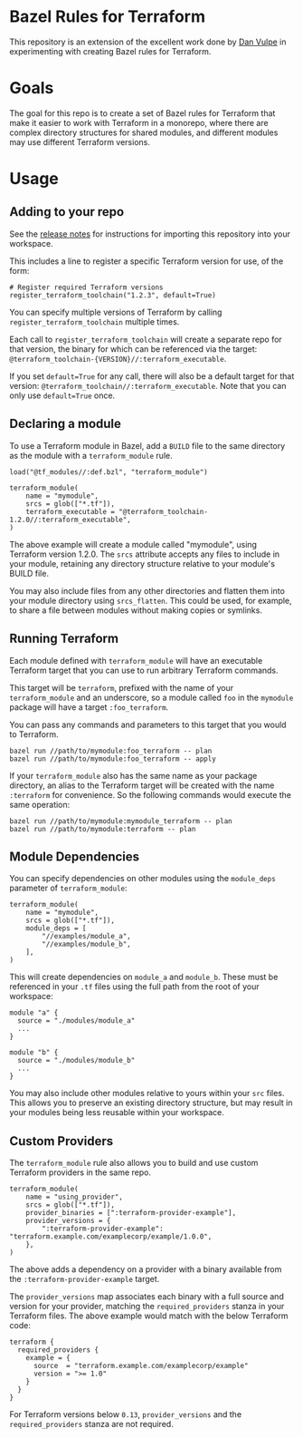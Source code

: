 # Bazel Rules for Terraform

This repository is an extension of the excellent work done by [Dan Vulpe](https://github.com/dvulpe) in experimenting with
creating Bazel rules for Terraform.

# Goals

The goal for this repo is to create a set of Bazel rules for Terraform that make it easier to work with Terraform in a monorepo,
where there are complex directory structures for shared modules, and different modules may use different Terraform versions.

# Usage

## Adding to your repo

See the [release notes](https://github.com/theothertomelliott/bazel-terraform-rules/releases) for instructions for importing this repository into your workspace.

This includes a line to register a specific Terraform version for use, of the form:

```
# Register required Terraform versions
register_terraform_toolchain("1.2.3", default=True)
```

You can specify multiple versions of Terraform by calling `register_terraform_toolchain` multiple times.

Each call to `register_terraform_toolchain` will create a separate repo for that version, the binary for which can be referenced via
the target: `@terraform_toolchain-{VERSION}//:terraform_executable`.

If you set `default=True` for any call, there will also be a default target for that version: `@terraform_toolchain//:terraform_executable`.
Note that you can only use `default=True` once.

## Declaring a module

To use a Terraform module in Bazel, add a `BUILD` file to the same directory as the module with a `terraform_module` rule.

```
load("@tf_modules//:def.bzl", "terraform_module")

terraform_module(
    name = "mymodule",
    srcs = glob(["*.tf"]),
    terraform_executable = "@terraform_toolchain-1.2.0//:terraform_executable",
)
```

The above example will create a module called "mymodule", using Terraform version 1.2.0. The `srcs` attribute accepts any files to include
in your module, retaining any directory structure relative to your module's BUILD file.

You may also include files from any other directories and flatten them into your module directory using `srcs_flatten`. This could be used,
for example, to share a file between modules without making copies or symlinks.

## Running Terraform

Each module defined with `terraform_module` will have an executable Terraform target that you can use to run arbitrary Terraform commands.

This target will be `terraform`, prefixed with the name of your `terraform_module` and an underscore, so a
module called `foo` in the `mymodule` package will have a target `:foo_terraform`.

You can pass any commands and parameters to this target that you would to Terraform.

```
bazel run //path/to/mymodule:foo_terraform -- plan
bazel run //path/to/mymodule:foo_terraform -- apply
```

If your `terraform_module` also has the same name as your package directory, an alias to the Terraform target
will be created with the name `:terraform` for convenience. So the following commands would execute the same
operation:

```
bazel run //path/to/mymodule:mymodule_terraform -- plan
bazel run //path/to/mymodule:terraform -- plan
```

## Module Dependencies

You can specify dependencies on other modules using the `module_deps` parameter of `terraform_module`:

```
terraform_module(
    name = "mymodule",
    srcs = glob(["*.tf"]),
    module_deps = [
        "//examples/module_a",
        "//examples/module_b",
    ],
)
```

This will create dependencies on `module_a` and `module_b`. These must be referenced in your `.tf` files using the full path from the root of your workspace:

```
module "a" {
  source = "./modules/module_a"
  ...
}

module "b" {
  source = "./modules/module_b"
  ...
}
```

You may also include other modules relative to yours within your `src` files. This allows you to preserve an existing directory structure, but may result
in your modules being less reusable within your workspace.

## Custom Providers

The `terraform_module` rule also allows you to build and use custom Terraform providers in the same repo.

```
terraform_module(
    name = "using_provider",
    srcs = glob(["*.tf"]),
    provider_binaries = [":terraform-provider-example"],
    provider_versions = {
        ":terraform-provider-example": "terraform.example.com/examplecorp/example/1.0.0",
    },
)
```

The above adds a dependency on a provider with a binary available from the `:terraform-provider-example` target.

The `provider_versions` map associates each binary with a full source and version for your provider, matching the `required_providers` stanza
in your Terraform files. The above example would match with the below Terraform code:

```
terraform {
  required_providers {
    example = {
      source  = "terraform.example.com/examplecorp/example"
      version = ">= 1.0"
    }
  }
}
```

For Terraform versions below `0.13`, `provider_versions` and the `required_providers` stanza are not required.